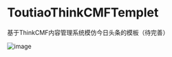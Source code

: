 # ToutiaoThinkCMFTemplet
基于ThinkCMF内容管理系统模仿今日头条的模板（待完善）

![image](https://github.com/yetianyue/ToutiaoThinkCMFTemplet/blob/master/index.png)
